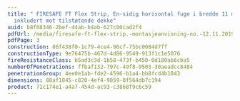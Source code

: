```yaml
---
title: " FIRESAFE FT Flex Strip, En-sidig horisontal fuge i bredde 11 mm,
  inkludert mot tilstøtende dekke"
uuid: b8f08346-2bef-44ab-b4ab-627c00cad2f4
pdfUrl: /media/firesafe-ft-flex-strip.-montasjeanvisning-no.-12.11.2019.pdf
pdfPage: 3
construction: 86f438f0-1c79-4ce4-96cf-75bc0084d7ff
constructionType: 9e76475b-467d-4d86-9549-913f1c1e5076
fireResistanceClass: b5ad3c3d-1b58-473f-b450-0d180ab6cba5
numberOfPenetrations: ffbaf132-797c-49f8-9503-30aeadcc8484
penetrationGroup: 4ee0e1ab-fde2-4596-b1a4-bb8fcd4b1043
dimensions: 88af1845-c820-4ef4-9859-8f564db7c194
product: 71c174e1-a4a7-454d-ac93-c3868f9c6c59
---
```

